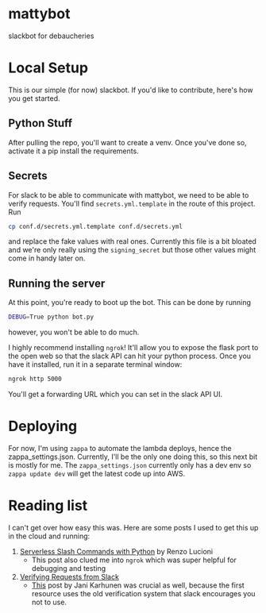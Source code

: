 # mattybot
slackbot for debaucheries

# Local Setup
This is our simple (for now) slackbot.
If you'd like to contribute, here's how you get started.

## Python Stuff
After pulling the repo, you'll want to create a venv.
Once you've done so, activate it a pip install the requirements.

## Secrets
For slack to be able to communicate with mattybot, we need to be able to verify requests.
You'll find `secrets.yml.template` in the route of this project.
Run
```bash
cp conf.d/secrets.yml.template conf.d/secrets.yml
```
and replace the fake values with real ones.
Currently this file is a bit bloated and we're only really using the `signing_secret` but those other values might come in handy later on.

## Running the server
At this point, you're ready to boot up the bot.
This can be done by running
```bash
DEBUG=True python bot.py
```
however, you won't be able to do much.

I highly recommend installing `ngrok`!
It'll allow you to expose the flask port to the open web so that the slack API can hit your python process.
Once you have it installed, run it in a separate terminal window:
```bash
ngrok http 5000
```
You'll get a forwarding URL which you can set in the slack API UI.

# Deploying
For now, I'm using `zappa` to automate the lambda deploys, hence the zappa_settings.json.
Currently, I'll be the only one doing this, so this next bit is mostly for me.
The `zappa_settings.json` currently only has a dev env so `zappa update dev` will get the latest code up into AWS.

# Reading list
I can't get over how easy this was.
Here are some posts I used to get this up in the cloud and running:
1. [Serverless Slash Commands with Python](https://renzo.lucioni.xyz/serverless-slash-commands-with-python/) by Renzo Lucioni
    * This post also clued me into `ngrok` which was super helpful for debugging and testing
1. [Verifying Requests from Slack](https://api.slack.com/docs/verifying-requests-from-slack)
    * [This](https://janikarhunen.fi/verify-slack-requests-in-aws-lambda-and-python) post by Jani Karhunen was crucial as well, because the first resource uses the old verification system that slack encourages you not to use.
